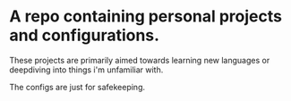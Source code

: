 # A repo containing personal projects and configurations.
These projects are primarily aimed towards learning new languages or deepdiving into things i'm unfamiliar with.

The configs are just for safekeeping.

